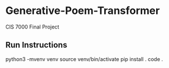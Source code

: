 # Generative-Poem-Transformer
CIS 7000 Final Project

## Run Instructions
python3 -mvenv venv
source venv/bin/activate
pip install .
code .